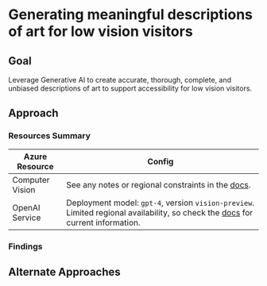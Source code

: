 # Generating meaningful descriptions of art for low vision visitors

## Goal

Leverage Generative AI to create accurate, thorough, complete, and unbiased descriptions of art to support accessibility for low vision visitors.

## Approach

### Resources Summary

| Azure Resource | Config |
| -------------- | ------ |
| Computer Vision | See any notes or regional constraints in the [docs](https://learn.microsoft.com/en-us/azure/ai-services/openai/how-to/gpt-with-vision?tabs=rest%2Csystem-assigned%2Cresource#use-vision-enhancement-with-images). |
| OpenAI Service | Deployment model: `gpt-4`, version `vision-preview`. Limited regional availability, so check the [docs](https://learn.microsoft.com/en-us/azure/ai-services/openai/concepts/models#standard-deployment-model-availability) for current information. |

### Findings


## Alternate Approaches

